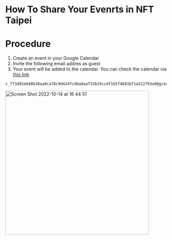 # How To Share Your Evenrts in NFT Taipei

# Procedure
1. Create an event in your Google Calendar
2. Invite the following email addres as guest
3. Your event will be added to the calendar. You can check the calendar via [this link](https://calendar.google.com/calendar/u/0/embed?src=c_f73d92e640b38aa0ca78c9d424fcdba8aaf33b29cc4f1b5f4b81bf1a512f93a9@group.calendar.google.com&ctz=Asia/Taipei&dates=20221209/20221218&showDate=0&mode=AGENDA)

```
c_f73d92e640b38aa0ca78c9d424fcdba8aaf33b29cc4f1b5f4b81bf1a512f93a9@group.calendar.google.com
```
<img width="448" alt="Screen Shot 2022-10-14 at 16 44 51" src="https://user-images.githubusercontent.com/8611874/195804333-ac5bb7f8-71ab-4e39-b1f1-3be29b5eec3a.png">
